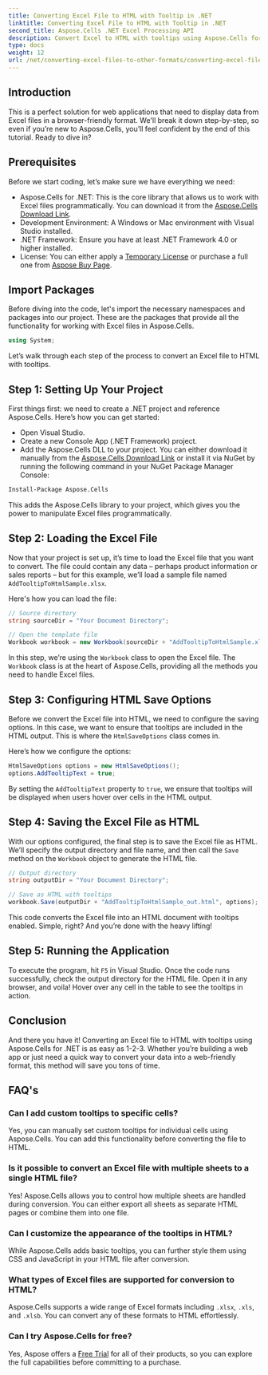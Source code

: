 ```yaml
---
title: Converting Excel File to HTML with Tooltip in .NET
linktitle: Converting Excel File to HTML with Tooltip in .NET
second_title: Aspose.Cells .NET Excel Processing API
description: Convert Excel to HTML with tooltips using Aspose.Cells for .NET in a few simple steps. Enhance your web apps with interactive Excel data effortlessly.
type: docs
weight: 12
url: /net/converting-excel-files-to-other-formats/converting-excel-file-to-html-with-tooltip/
---
```

## Introduction

This is a perfect solution for web applications that need to display data from Excel files in a browser-friendly format. We'll break it down step-by-step, so even if you’re new to Aspose.Cells, you’ll feel confident by the end of this tutorial. Ready to dive in?

## Prerequisites

Before we start coding, let’s make sure we have everything we need:

- Aspose.Cells for .NET: This is the core library that allows us to work with Excel files programmatically. You can download it from the [Aspose.Cells Download Link](https://releases.aspose.com/cells/net/).
- Development Environment: A Windows or Mac environment with Visual Studio installed.
- .NET Framework: Ensure you have at least .NET Framework 4.0 or higher installed.
- License: You can either apply a [Temporary License](https://purchase.aspose.com/temporary-license/) or purchase a full one from [Aspose Buy Page](https://purchase.aspose.com/buy).

## Import Packages

Before diving into the code, let's import the necessary namespaces and packages into our project. These are the packages that provide all the functionality for working with Excel files in Aspose.Cells.

```csharp
using System;
```

Let’s walk through each step of the process to convert an Excel file to HTML with tooltips.

## Step 1: Setting Up Your Project

First things first: we need to create a .NET project and reference Aspose.Cells. Here’s how you can get started:

- Open Visual Studio.
- Create a new Console App (.NET Framework) project.
- Add the Aspose.Cells DLL to your project. You can either download it manually from the [Aspose.Cells Download Link](https://releases.aspose.com/cells/net/) or install it via NuGet by running the following command in your NuGet Package Manager Console:

```bash
Install-Package Aspose.Cells
```

This adds the Aspose.Cells library to your project, which gives you the power to manipulate Excel files programmatically.

## Step 2: Loading the Excel File

Now that your project is set up, it’s time to load the Excel file that you want to convert. The file could contain any data – perhaps product information or sales reports – but for this example, we’ll load a sample file named `AddTooltipToHtmlSample.xlsx`.

Here's how you can load the file:

```csharp
// Source directory
string sourceDir = "Your Document Directory";

// Open the template file
Workbook workbook = new Workbook(sourceDir + "AddTooltipToHtmlSample.xlsx");
```

In this step, we’re using the `Workbook` class to open the Excel file. The `Workbook` class is at the heart of Aspose.Cells, providing all the methods you need to handle Excel files.

## Step 3: Configuring HTML Save Options

Before we convert the Excel file into HTML, we need to configure the saving options. In this case, we want to ensure that tooltips are included in the HTML output. This is where the `HtmlSaveOptions` class comes in.

Here’s how we configure the options:

```csharp
HtmlSaveOptions options = new HtmlSaveOptions();
options.AddTooltipText = true;
```

By setting the `AddTooltipText` property to `true`, we ensure that tooltips will be displayed when users hover over cells in the HTML output.

## Step 4: Saving the Excel File as HTML

With our options configured, the final step is to save the Excel file as HTML. We’ll specify the output directory and file name, and then call the `Save` method on the `Workbook` object to generate the HTML file.

```csharp
// Output directory
string outputDir = "Your Document Directory";

// Save as HTML with tooltips
workbook.Save(outputDir + "AddTooltipToHtmlSample_out.html", options);
```

This code converts the Excel file into an HTML document with tooltips enabled. Simple, right? And you’re done with the heavy lifting!

## Step 5: Running the Application

To execute the program, hit `F5` in Visual Studio. Once the code runs successfully, check the output directory for the HTML file. Open it in any browser, and voila! Hover over any cell in the table to see the tooltips in action.

## Conclusion

And there you have it! Converting an Excel file to HTML with tooltips using Aspose.Cells for .NET is as easy as 1-2-3. Whether you’re building a web app or just need a quick way to convert your data into a web-friendly format, this method will save you tons of time. 

## FAQ's

### Can I add custom tooltips to specific cells?
Yes, you can manually set custom tooltips for individual cells using Aspose.Cells. You can add this functionality before converting the file to HTML.

### Is it possible to convert an Excel file with multiple sheets to a single HTML file?
Yes! Aspose.Cells allows you to control how multiple sheets are handled during conversion. You can either export all sheets as separate HTML pages or combine them into one file.


### Can I customize the appearance of the tooltips in HTML?
While Aspose.Cells adds basic tooltips, you can further style them using CSS and JavaScript in your HTML file after conversion.

### What types of Excel files are supported for conversion to HTML?
Aspose.Cells supports a wide range of Excel formats including `.xlsx`, `.xls`, and `.xlsb`. You can convert any of these formats to HTML effortlessly.

### Can I try Aspose.Cells for free?
Yes, Aspose offers a [Free Trial](https://releases.aspose.com/) for all of their products, so you can explore the full capabilities before committing to a purchase.
